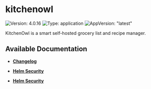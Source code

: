 # kitchenowl

![Version: 4.0.16](https://img.shields.io/badge/Version-4.0.16-informational?style=flat-square) ![Type: application](https://img.shields.io/badge/Type-application-informational?style=flat-square) ![AppVersion: "latest"](https://img.shields.io/badge/AppVersion-"latest"-informational?style=flat-square)

KitchenOwl is a smart self-hosted grocery list and recipe manager.

## Available Documentation

- [**Changelog**](CHANGELOG)

- [**Helm Security**](container-security)

- [**Helm Security**](helm-security)


